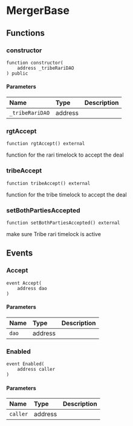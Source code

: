 # MergerBase

## Functions

### constructor

```solidity
function constructor(
    address _tribeRariDAO
) public
```

#### Parameters

| Name | Type | Description |
| :--- | :--- | :---------- |
| `_tribeRariDAO` | address |  |

### rgtAccept

```solidity
function rgtAccept() external
```

function for the rari timelock to accept the deal

### tribeAccept

```solidity
function tribeAccept() external
```

function for the tribe timelock to accept the deal

### setBothPartiesAccepted

```solidity
function setBothPartiesAccepted() external
```

make sure Tribe rari timelock is active

## Events

### Accept

```solidity
event Accept(
    address dao
)
```

#### Parameters

| Name | Type | Description |
| :--- | :--- | :---------- |
| `dao` | address |  |
### Enabled

```solidity
event Enabled(
    address caller
)
```

#### Parameters

| Name | Type | Description |
| :--- | :--- | :---------- |
| `caller` | address |  |


